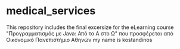# medical_services
This repository includes the final excersize for the eLearning course "Προγραμματισμός με Java:  Από το Α στο Ω" που προσφέρεται από Οικονομικό Πανεπιστήμιο Αθηνών 
my name is kostandinos
